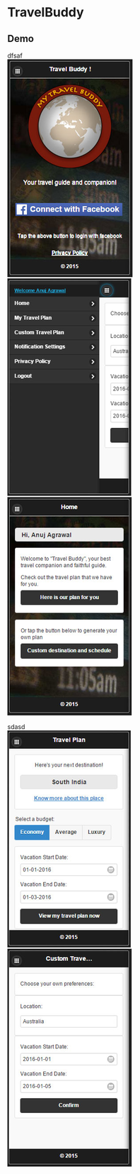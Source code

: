# TravelBuddy

## Demo

dfsaf
<br>
![1](https://raw.githubusercontent.com/anujgeek/TravelBuddy/master/Demo/1.jpg "Login")
![2](https://raw.githubusercontent.com/anujgeek/TravelBuddy/master/Demo/2.jpg "Menu")
![3](https://raw.githubusercontent.com/anujgeek/TravelBuddy/master/Demo/3.jpg "Home")
<br>

sdasd
<br>
![4](https://raw.githubusercontent.com/anujgeek/TravelBuddy/master/Demo/4.jpg "Travel Plan")
![5](https://raw.githubusercontent.com/anujgeek/TravelBuddy/master/Demo/5.jpg "Custom Travel Plan")
